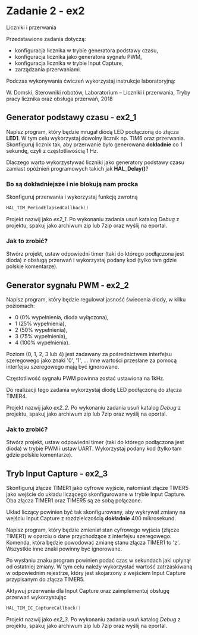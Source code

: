 # Zadanie 2 - ex2

Liczniki i przerwania

Przedstawione zadania dotyczą:
- konfiguracja licznika w trybie generatora podstawy czasu,
- konfiguracja licznika jako generatora sygnału PWM,
- konfiguracja licznika w trybie Input Capture,
- zarządzania przerwaniami.

Podczas wykonywania ćwiczeń wykorzystaj instrukcje laboratoryjną:

W. Domski, Sterowniki robotów, Laboratorium – Liczniki i przerwania, 
Tryby pracy licznika oraz obsługa przerwań, 2018

## Generator podstawy czasu - ex2_1

Napisz program, który będzie mrugał diodą LED podłączoną do 
złącza **LED1**. W tym celu wykorzystaj dowolny licznik 
np. TIM6 oraz przerwania. Skonfiguruj licznik tak, aby 
przerwanie było generowana **dokładnie** co 1 sekundę, 
czyli z częstotliwością 1 Hz.

Dlaczego warto wykorzystywać liczniki jako generatory podstawy 
czasu zamiast opóźnień programowych takich jak **HAL_Delay()**? 
### Bo są dokładniejsze i nie blokują nam procka

Skonfiguruj przerwania i wykorzystaj funkcję zwrotną
```C
HAL_TIM_PeriodElapsedCallback()
```

Projekt nazwij jako *ex2_1*.
Po wykonaniu zadania usuń katalog *Debug* z projektu, spakuj 
jako archiwum zip lub 7zip oraz wyślij na eportal.

### Jak to zrobić?
Stwórz projekt, ustaw odpowiedni timer (taki do którego podłączona jest dioda) z obsługą przerwań i wykorzystaj podany kod (tylko tam gdzie polskie komentarze).

## Generator sygnału PWM - ex2_2

Napisz program, który będzie regulował jasność świecenia diody, 
w kilku poziomach:
- 0 (0% wypełnienia, dioda wyłączona),
- 1 (25% wypełnienia),
- 2 (50% wypełnienia),
- 3 (75% wypełnienia),
- 4 (100% wypełnienia).

Poziom (0, 1, 2, 3 lub 4) jest zadawany za pośrednictwem 
interfejsu szeregowego jako znaki '0', '1', ... 
Inne wartości przesłane za pomocą 
interfejsu szeregowego mają być ignorowane.

Częstotliwość sygnału PWM powinna zostać ustawiona 
na 1kHz.

Do realizacji tego zadania wykorzystaj diodę LED 
podłączoną do złącza TIMER4.

Projekt nazwij jako *ex2_2*.
Po wykonaniu zadania usuń katalog *Debug* z projektu, spakuj 
jako archiwum zip lub 7zip oraz wyślij na eportal.

### Jak to zrobić?
Stwórz projekt, ustaw odpowiedni timer (taki do którego podłączona jest dioda) w trybie PWM i ustaw UART. Wykorzystaj podany kod (tylko tam gdzie polskie komentarze).

## Tryb Input Capture - ex2_3

Skonfiguruj złącze TIMER1 jako cyfrowe wyjście, natomiast 
złącze TIMER5 jako wejście do układu liczącego skonfigurowane 
w trybie Input Capture.
Oba złącza TIMER1 oraz TIMER5 są ze sobą połączone.

Układ liczący powinien być tak skonfigurowany, aby wykrywał 
zmiany na wejściu Input Capture z rozdzielczością 
**dokładnie** 400 mikrosekund.

Napisz program, który będzie zmieniał stan cyfrowego wyjścia 
(złącze TIMER1) w oparciu o dane przychodzące z interfejsu 
szeregowego. Komenda, która będzie powodować zmianę stanu 
złącza TIMER1 to 'z'. Wszystkie inne znaki powinny być ignorowane.

Po wysłaniu znaku program powinien podać czas w sekundach 
jaki upłynął od ostatniej zmiany. W tym celu należy wykorzystać 
wartość zatrzaskiwaną w odpowiednim rejestrze, który 
jest skojarzony z wejściem Input Capture przypisanym do 
złącza TIMER5.

Aktywuj przerwania dla Input Capture oraz zaimplementuj 
obsługę przerwań wykorzystując 
```C
HAL_TIM_IC_CaptureCallback()
```

Projekt nazwij jako *ex2_3*.
Po wykonaniu zadania usuń katalog *Debug* z projektu, spakuj 
jako archiwum zip lub 7zip oraz wyślij na eportal.
